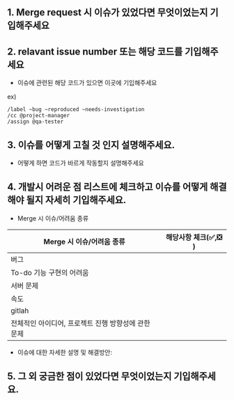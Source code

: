 ## 1. Merge request 시 이슈가 있었다면 무엇이었는지 기입해주세요


## 2. relavant issue number 또는 해당 코드를 기입해주세요

- 이슈에 관련된 해당 코드가 있으면 이곳에 기입해주세요 

ex) 
```
/label ~bug ~reproduced ~needs-investigation
/cc @project-manager
/assign @qa-tester
```


## 3. 이슈를 어떻게 고칠 것 인지 설명해주세요.

- 어떻게 하면 코드가 바르게 작동할지 설명해주세요


## 4. 개발시 어려운 점 리스트에 체크하고 이슈를 어떻게 해결해야 될지 자세히 기입해주세요.

- Merge 시 이슈/어려움 종류 

| Merge 시 이슈/어려움 종류 | 해당사항 체크(✅,❎ ) |
| ------ | ------ |
| 버그 |  |
| To-do 기능 구현의 어려움 |  |
| 서버 문제 |  |
| 속도 |  |
| gitlah |  |
| 전체적인 아이디어, 프로젝트 진행 방향성에 관한 문제 |  |

- 이슈에 대한 자세한 설명 및 해결방안:



## 5. 그 외 궁금한 점이 있었다면 무엇이었는지 기입해주세요.








